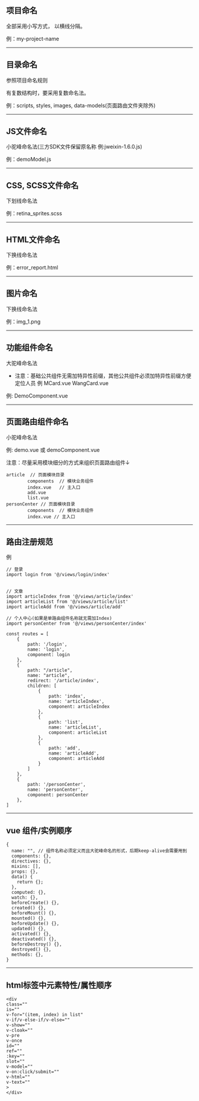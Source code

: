 ## 项目命名

全部采用小写方式， 以横线分隔。

例：my-project-name

***
## 目录命名

参照项目命名规则

有复数结构时，要采用复数命名法。

例：scripts, styles, images, data-models(页面路由文件夹除外)

***
## JS文件命名

小驼峰命名法(三方SDK文件保留原名称 例:jweixin-1.6.0.js)

例：demoModel.js 

***
## CSS, SCSS文件命名

下划线命名法

例：retina_sprites.scss

***
## HTML文件命名

下换线命名法

例：error_report.html

***

## 图片命名

下换线命名法

例：img_1.png

***
## 功能组件命名

大驼峰命名法

* 注意：基础公共组件无需加特异性前缀，其他公共组件必须加特异性前缀方便定位人员 例 MCard.vue WangCard.vue

例: DemoComponent.vue

***
## 页面路由组件命名

小驼峰命名法

例: demo.vue 或 demoComponent.vue

注意：尽量采用模块细分的方式来组织页面路由组件↓

```
article  // 页面模块目录
        components  // 模块业务组件
        index.vue   // 主入口
        add.vue
        list.vue
personCenter // 页面模块目录
        components  // 模块业务组件
        index.vue // 主入口
```
***
## 路由注册规范

例
```
// 登录
import login from '@/views/login/index'


// 文章
import articleIndex from '@/views/article/index'
import articleList from '@/views/article/list'
import articleAdd from '@/views/article/add'

// 个人中心(如果是单路由组件名称就无需加Index)
import personCenter from '@/views/personCenter/index'

const routes = [
    {
        path: '/login',
        name: 'login',
        component: login
    },
    {
        path: "/article",
        name: "article",
        redirect: '/article/index',
        children: [
            {
                path: 'index',
                name: 'articleIndex',
                component: articleIndex
            },
            {
                path: 'list',
                name: 'articleList',
                component: articleList
            },
            {
                path: 'add',
                name: 'articleAdd',
                component: articleAdd
            }
        ]
    },
    {
        path: '/personCenter',
        name: 'personCenter',
        component: personCenter
    },
]
```

***
## vue 组件/实例顺序
```
{
  name: "", // 组件名称必须定义而且大驼峰命名的形式，后期keep-alive会需要用到
  components: {},
  directives: {},
  mixins: [],
  props: {},
  data() {
    return {};
  },
  computed: {},
  watch: {},
  beforeCreate() {},
  created() {},
  beforeMount() {},
  mounted() {},
  beforeUpdate() {},
  updated() {},
  activated() {},
  deactivated() {},
  beforeDestroy() {},
  destroyed() {},
  methods: {},
}
```
***
## html标签中元素特性/属性顺序
```
<div
class=""
is=""
v-for="(item, index) in list"
v-if/v-else-if/v-else=""
v-show=""
v-cloak=""
v-pre
v-once
id=""
ref=""
:key=""
slot=""
v-model=""
v-on:click/submit=""
v-html=""
v-text=""
>
</div>
```
